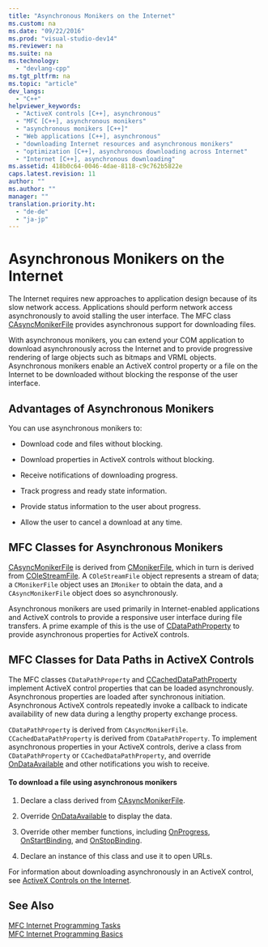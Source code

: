 ```yaml
---
title: "Asynchronous Monikers on the Internet"
ms.custom: na
ms.date: "09/22/2016"
ms.prod: "visual-studio-dev14"
ms.reviewer: na
ms.suite: na
ms.technology: 
  - "devlang-cpp"
ms.tgt_pltfrm: na
ms.topic: "article"
dev_langs: 
  - "C++"
helpviewer_keywords: 
  - "ActiveX controls [C++], asynchronous"
  - "MFC [C++], asynchronous monikers"
  - "asynchronous monikers [C++]"
  - "Web applications [C++], asynchronous"
  - "downloading Internet resources and asynchronous monikers"
  - "optimization [C++], asynchronous downloading across Internet"
  - "Internet [C++], asynchronous downloading"
ms.assetid: 418b0c64-0046-4dae-8118-c9c762b5822e
caps.latest.revision: 11
author: ""
ms.author: ""
manager: ""
translation.priority.ht: 
  - "de-de"
  - "ja-jp"
---
```

# Asynchronous Monikers on the Internet
The Internet requires new approaches to application design because of its slow network access. Applications should perform network access asynchronously to avoid stalling the user interface. The MFC class [CAsyncMonikerFile](../vs140/casyncmonikerfile-class.md) provides asynchronous support for downloading files.  
  
 With asynchronous monikers, you can extend your COM application to download asynchronously across the Internet and to provide progressive rendering of large objects such as bitmaps and VRML objects. Asynchronous monikers enable an ActiveX control property or a file on the Internet to be downloaded without blocking the response of the user interface.  
  
## Advantages of Asynchronous Monikers  
 You can use asynchronous monikers to:  
  
-   Download code and files without blocking.  
  
-   Download properties in ActiveX controls without blocking.  
  
-   Receive notifications of downloading progress.  
  
-   Track progress and ready state information.  
  
-   Provide status information to the user about progress.  
  
-   Allow the user to cancel a download at any time.  
  
## MFC Classes for Asynchronous Monikers  
 [CAsyncMonikerFile](../vs140/casyncmonikerfile-class.md) is derived from [CMonikerFile](../vs140/cmonikerfile-class.md), which in turn is derived from [COleStreamFile](../vs140/colestreamfile-class.md). A `COleStreamFile` object represents a stream of data; a `CMonikerFile` object uses an `IMoniker` to obtain the data, and a `CAsyncMonikerFile` object does so asynchronously.  
  
 Asynchronous monikers are used primarily in Internet-enabled applications and ActiveX controls to provide a responsive user interface during file transfers. A prime example of this is the use of [CDataPathProperty](../vs140/cdatapathproperty-class.md) to provide asynchronous properties for ActiveX controls.  
  
## MFC Classes for Data Paths in ActiveX Controls  
 The MFC classes `CDataPathProperty` and [CCachedDataPathProperty](../vs140/ccacheddatapathproperty-class.md) implement ActiveX control properties that can be loaded asynchronously. Asynchronous properties are loaded after synchronous initiation. Asynchronous ActiveX controls repeatedly invoke a callback to indicate availability of new data during a lengthy property exchange process.  
  
 `CDataPathProperty` is derived from `CAsyncMonikerFile`. `CCachedDataPathProperty` is derived from `CDataPathProperty`. To implement asynchronous properties in your ActiveX controls, derive a class from `CDataPathProperty` or `CCachedDataPathProperty`, and override [OnDataAvailable](../vs140/casyncmonikerfile--ondataavailable.md) and other notifications you wish to receive.  
  
#### To download a file using asynchronous monikers  
  
1.  Declare a class derived from [CAsyncMonikerFile](../vs140/casyncmonikerfile-class.md).  
  
2.  Override [OnDataAvailable](../vs140/casyncmonikerfile--ondataavailable.md) to display the data.  
  
3.  Override other member functions, including [OnProgress](../vs140/casyncmonikerfile--onprogress.md), [OnStartBinding](../vs140/casyncmonikerfile--onstartbinding.md), and [OnStopBinding](../vs140/casyncmonikerfile--onstopbinding.md).  
  
4.  Declare an instance of this class and use it to open URLs.  
  
 For information about downloading asynchronously in an ActiveX control, see [ActiveX Controls on the Internet](../vs140/activex-controls-on-the-internet.md).  
  
## See Also  
 [MFC Internet Programming Tasks](../vs140/mfc-internet-programming-tasks.md)   
 [MFC Internet Programming Basics](../vs140/mfc-internet-programming-basics.md)